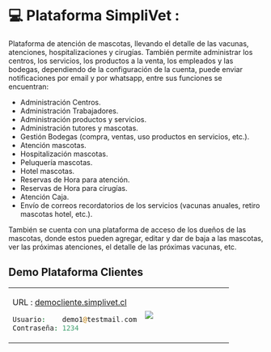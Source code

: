 
# 💻 Plataforma SimpliVet :

<p>Plataforma de atención de mascotas, llevando el detalle de las vacunas, atenciones, hospitalizaciones y cirugías. También permite administrar los centros, los servicios, los productos a la venta, los empleados y las bodegas, dependiendo de la configuración de la cuenta, puede enviar notificaciones por email y por whatsapp, entre sus funciones se encuentran:</p>

<ul>
<li>Administración Centros.</li>
<li>Administración Trabajadores.</li>
<li>Administración productos y servicios.</li>
<li>Administración tutores y mascotas.</li>
<li>Gestión Bodegas (compra, ventas, uso productos en servicios, etc.).</li>
<li>Atención mascotas.</li>
<li>Hospitalización mascotas.</li>
<li>Peluquería mascotas.</li>
<li>Hotel mascotas.</li>
<li>Reservas de Hora para atención.</li>
<li>Reservas de Hora para cirugías.</li>
<li>Atención Caja.</li>
<li>Envío de correos recordatorios de los servicios (vacunas anuales, retiro mascotas hotel, etc.).</li>
</ul>

<p>También se cuenta con una plataforma de acceso de los dueños de las mascotas, donde estos pueden agregar, editar y dar de baja a las mascotas, ver las próximas atenciones, el detalle de las próximas vacunas, etc.
</p>

## Demo Plataforma Clientes

<table width="100%" >
<tr>
<td width="60%">

URL :   <a href="https://democliente.simplivet.cl/">democliente.simplivet.cl</a>

```php
Usuario:    demo1@testmail.com
Contraseña: 1234
```
</td>
<td>

<img src='https://tenshi98.github.io/portafolio/assets/project/img_7.jpg' />

</td>
</tr>
</table>
